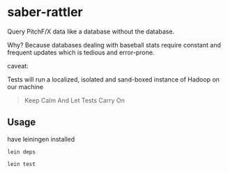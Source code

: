 saber-rattler
==================

Query PitchF/X data like a database without the database.

Why? Because databases dealing with baseball stats require
constant and frequent updates which is tedious and error-prone.

caveat:

Tests will run a localized, isolated and sand-boxed instance of Hadoop 
on our machine

> Keep Calm
> And Let Tests Carry On

## Usage

have leiningen installed

`lein deps`

`lein test`